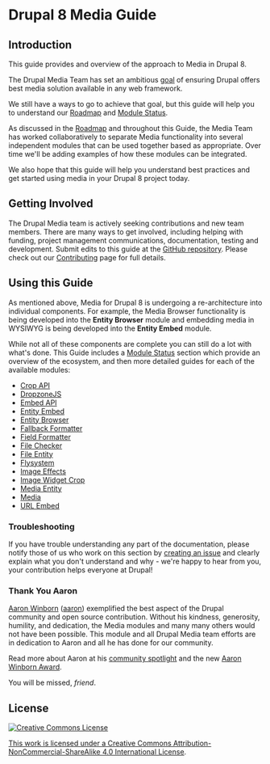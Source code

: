 # Drupal 8 Media Guide

## Introduction

This guide provides and overview of the approach to Media in Drupal 8.

The Drupal Media Team has set an ambitious [goal](roadmap.md) of ensuring Drupal offers best media solution available in any web framework.

We still have a ways to go to achieve that goal, but this guide will help you to understand our [Roadmap](roadmap.md) and [Module Status](modules/intro.md).

As discussed in the [Roadmap](roadmap.md) and throughout this Guide, the Media Team has worked collaboratively to separate Media functionality into several independent modules that can be used together based as appropriate. Over time we'll be adding examples of how these modules can be integrated.

We also hope that this guide will help you understand best practices and get started using media in your Drupal 8 project today.

## Getting Involved

The Drupal Media team is actively seeking contributions and new team members. There are many ways to get involved, including helping with funding, project management communications, documentation, testing and development. Submit edits to this guide at the [GitHub repository](https://github.com/drupal-media/d8-guide). Please check out our [Contributing](contributing.md) page for full details.

## Using this Guide

As mentioned above, Media for Drupal 8 is undergoing a re-architecture into individual components. For example, the Media Browser functionality is being developed into the **Entity Browser** module and embedding media in WYSIWYG is being developed into the **Entity Embed** module.

While not all of these components are complete you can still do a lot with what's done. This Guide includes a [Module Status](status.md) section which provide an overview of the ecosystem, and then more detailed guides for each of the available modules:

* [Crop API](modules/crop/intro.md)
* [DropzoneJS](modules/dropzonejs/intro.md)
* [Embed API](modules/embed/intro.md)
* [Entity Embed](modules/entity_embed/intro.md)
* [Entity Browser](modules/entity_browser/intro.md)
* [Fallback Formatter](modules/fallback_formatter/intro.md)
* [Field Formatter](modules/field_formatter/intro.md)
* [File Checker](modules/file_checker/intro.md)
* [File Entity](modules/file_entity/intro.md)
* [Flysystem](modules/flysystem/intro.md)
* [Image Effects](modules/image_effects/intro.md)
* [Image Widget Crop](modules/image_widget_crop/intro.md)
* [Media Entity](modules/media_entity/intro.md)
* [Media](modules/media/intro.md)
* [URL Embed](modules/url_embed/intro.md)


### Troubleshooting

If you have trouble understanding any part of the documentation, please notify those of us who work on this section by [creating an issue](https://github.com/drupal-media/d8-guide/issues) and clearly explain what you don't understand and why - we're happy to hear from you, your contribution helps everyone at Drupal!

### Thank You Aaron

[Aaron Winborn](http://aaronwinborn.com/) ([aaron](https://www.drupal.org/u/aaron)) exemplified the best aspect of the Drupal community and open source contribution. Without his kindness, generosity, humility, and dedication, the Media modules and many many others would not have been possible. This module and all Drupal Media team efforts are in dedication to Aaron and all he has done for our community.

Read more about Aaron at his [community spotlight](https://www.drupal.org/node/2444367) and the new [Aaron Winborn Award](https://www.drupal.org/aaron-winborn-award).

You will be missed, *friend*.

## License

<a rel="license" href="http://creativecommons.org/licenses/by-nc-sa/4.0/"><img alt="Creative Commons License" style="border-width:0" src="https://i.creativecommons.org/l/by-nc-sa/4.0/88x31.png" />

This work is licensed under a <a rel="license" href="http://creativecommons.org/licenses/by-nc-sa/4.0/">Creative Commons Attribution-NonCommercial-ShareAlike 4.0 International License</a>.
